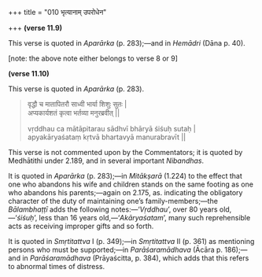 +++
title = "010 भृत्यानाम् उपरोधेन"

+++
**(verse 11.9)**

This verse is quoted in *Aparārka* (p. 283);—and in *Hemādri* (Dāna p.
40).

\[note: the above note either belongs to verse 8 or 9\]

**(verse 11.10)**

This verse is quoted in *Aparārka* (p. 283).

> वृद्धौ च मातापितरौ साध्वी भार्या शिशुः सुतः \|  
> अप्यकार्यशतं कृत्वा भर्तव्या मनुरब्रवीत् \|\|
>
> vṛddhau ca mātāpitarau sādhvī bhāryā śiśuḥ sutaḥ \|  
> apyakāryaśataṃ kṛtvā bhartavyā manurabravīt \|\|

This verse is not commented upon by the Commentators; it is quoted by
Medhātithi under 2.189, and in several important *Nibandhas*.

It is quoted in *Aparārka* (p. 283);—in *Mitākṣarā* (1.224) to the
effect that one who abandons his wife and children stands on the same
footing as one who abandons his parents;—again on 2.175, as. indicating
the obligatory character of the duty of maintaining one’s
family-members;—the *Bālambhaṭṭī* adds the following notes:—‘*Vṛddhau*’,
over 80 years old,—‘*śiśuḥ*’, less than 16 years old,—‘*Akāryaśatam*’,
many such reprehensible acts as receiving improper gifts and so forth.

It is quoted in *Smṛtitattva* I (p. 349);—in *Smṛtitattva* II (p. 361)
as mentioning persons who must be supported;—in *Parāśaramādhava* (Ācāra
p. 186);—and in *Parāśaramādhava* (Prāyaścitta, p. 384), which adds that
this refers to abnormal times of distress.


